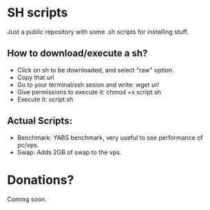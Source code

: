 # SH scripts
Just a public repository with some .sh scripts for installing stuff.

## How to download/execute a sh?
- Click on sh to be downloaded, and select "raw" option.
- Copy that url
- Go to your terminal/ssh sesion and write: wget *url*
- Give permissions to execute it: chmod +x script.sh
- Execute it: script.sh

## Actual Scripts:
- Benchmark: YABS benchmark, very useful to see performance of pc/vps.
- Swap: Adds 2GB of swap to the vps.

# Donations?
Coming soon.
